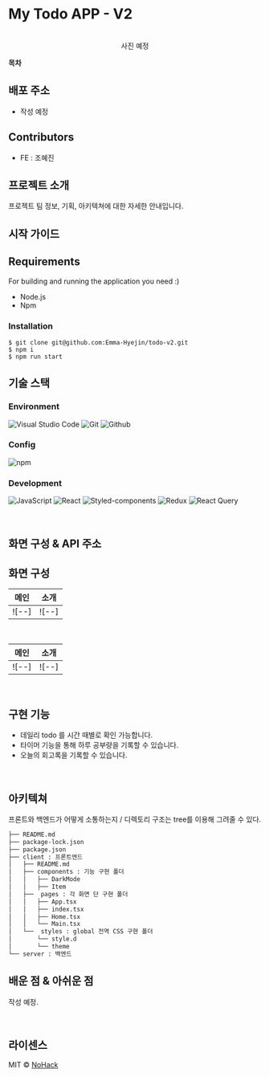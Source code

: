 # My Todo APP - V2

<p align="center">
  <br>
  사진 예정
  <br>
</p>

**목차**

## 배포 주소
- 작성 예정 

## Contributors
- FE : 조혜진

## 프로젝트 소개
프로젝트 팀 정보, 기획, 아키텍쳐에 대한 자세한 안내입니다. 

## 시작 가이드
<h2>Requirements</h2>
For building and running the application you need :)

* Node.js 
* Npm 

<h3>Installation</h3>

```
$ git clone git@github.com:Emma-Hyejin/todo-v2.git
$ npm i
$ npm run start
```

## 기술 스택

### Environment
![Visual Studio Code](https://img.shields.io/badge/Visual%20Studio%20Code-007ACC?style=for-the-badge&logo=Visual%20Studio%20Code&logoColor=white)
![Git](https://img.shields.io/badge/Git-F05032?style=for-the-badge&logo=Git&logoColor=white)
![Github](https://img.shields.io/badge/GitHub-181717?style=for-the-badge&logo=GitHub&logoColor=white)    

### Config
![npm](https://img.shields.io/badge/npm-CB3837?style=for-the-badge&logo=npm&logoColor=white)   

### Development
![JavaScript](https://img.shields.io/badge/JavaScript-F7DF1E?style=for-the-badge&logo=Javascript&logoColor=white)
![React](https://img.shields.io/badge/React-20232A?style=for-the-badge&logo=react&logoColor=61DAFB)
![Styled-components](https://img.shields.io/badge/styled-components%20UI-DB7093?style=for-the-badge&logo=styled-components&logoColor=white)
![Redux](https://img.shields.io/badge/redux-764ABC?style=for-the-badge&logo=redux&logoColor=white)
![React Query](https://img.shields.io/badge/react-query-FF4154?style=for-the-badge&logo=React-Query&logoColor=white)


<br>

## 화면 구성 & API 주소

<h2>화면 구성</h2>

|     메인    |     소개    |
| :--------: | :--------: |
|   ![--]    |   ![--]    |

<br>

|     메인    |     소개    |
| :--------: | :--------: |
|   ![--]    |   ![--]    |

<br>

## 구현 기능

- 데일리 todo 를 시간 때별로 확인 가능합니다.
- 타이머 기능을 통해 하루 공부량을 기록할 수 있습니다. 
- 오늘의 회고록을 기록할 수 있습니다. 

<br>

## 아키텍쳐
프론트와 백엔드가 어떻게 소통하는지 / 디렉토리 구조는 tree를 이용해 그려줄 수 있다. 
```bash
├── README.md
├── package-lock.json
├── package.json
├── client : 프론트엔드
│   ├── README.md
│   ├── components : 기능 구현 폴더
│   │   ├── DarkMode
│   │   ├── Item
│   ├──  pages : 각 화면 단 구현 폴더
│   │   ├── App.tsx
│   │   ├── index.tsx
│   │   ├── Home.tsx
│   │   └── Main.tsx
│   └──  styles : global 전역 CSS 구현 폴더
│       └── style.d 
│       └── theme 
└── server : 백엔드
```

## 배운 점 & 아쉬운 점

<p align="justify">
작성 예정.
</p>

<br>

## 라이센스

MIT &copy; [NoHack](mailto:lbjp114@gmail.com)


